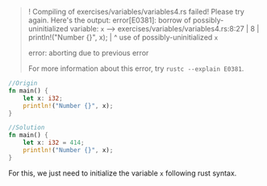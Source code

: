 >! Compiling of exercises/variables/variables4.rs failed! Please try again. Here's the output:
>error[E0381]: borrow of possibly-uninitialized variable: `x`
> --> exercises/variables/variables4.rs:8:27
>  |
>8 |     println!("Number {}", x);
>  |                           ^ use of possibly-uninitialized `x`
>
>error: aborting due to previous error
>
>For more information about this error, try `rustc --explain E0381`.

```rust
//Origin
fn main() {
    let x: i32;
    println!("Number {}", x);
}
```

```rust
//Solution
fn main() {
    let x: i32 = 414;
    println!("Number {}", x);
}
```

For this, we just need to initialize the variable `x` following rust syntax.